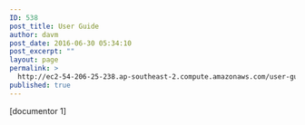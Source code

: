 ```yaml
---
ID: 538
post_title: User Guide
author: davm
post_date: 2016-06-30 05:34:10
post_excerpt: ""
layout: page
permalink: >
  http://ec2-54-206-25-238.ap-southeast-2.compute.amazonaws.com/user-guide/
published: true
---
```

[documentor 1]